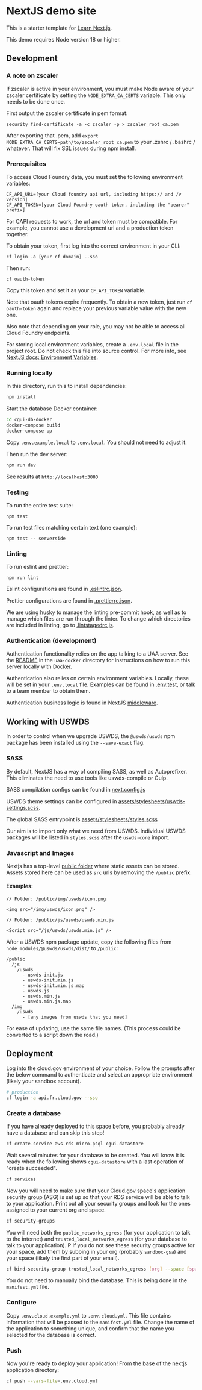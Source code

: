 # NextJS demo site

This is a starter template for [Learn Next.js](https://nextjs.org/learn).

This demo requires Node version 18 or higher.

## Development

### A note on zscaler

If zscaler is active in your environment, you must make Node aware of your zscaler certificate by setting the `NODE_EXTRA_CA_CERTS` variable. This only needs to be done once.

First output the zscaler certificate in pem format:

```
security find-certificate -a -c zscaler -p > zscaler_root_ca.pem
```

After exporting that .pem, add `export NODE_EXTRA_CA_CERTS=path/to/zscaler_root_ca.pem` to your .zshrc / .bashrc / whatever. That will fix SSL issues during npm install.

### Prerequisites

To access Cloud Foundry data, you must set the following environment variables:

```
CF_API_URL=[your Cloud foundry api url, including https:// and /v version]
CF_API_TOKEN=[your Cloud Foundry oauth token, including the "bearer" prefix]
```

For CAPI requests to work, the url and token must be compatible. For example, you cannot use a development url and a production token together.

To obtain your token, first log into the correct environment in your CLI:

```
cf login -a [your cf domain] --sso
```

Then run:

```
cf oauth-token
```

Copy this token and set it as your `CF_API_TOKEN` variable.

Note that oauth tokens expire frequently. To obtain a new token, just run `cf oauth-token` again and replace your previous variable value with the new one.

Also note that depending on your role, you may not be able to access all Cloud Foundry endpoints.

For storing local environment variables, create a `.env.local` file in the project root. Do not check this file into source control. For more info, see [NextJS docs: Environment Variables](https://nextjs.org/docs/app/building-your-application/configuring/environment-variables).

### Running locally

In this directory, run this to install dependencies:
```bash
npm install
```

Start the database Docker container:

```bash
cd cgui-db-docker
docker-compose build
docker-compose up
```

Copy `.env.example.local` to `.env.local`. You should not need to adjust it.

Then run the dev server:

```bash
npm run dev
```

See results at `http://localhost:3000`

### Testing

To run the entire test suite:

```
npm test
```

To run test files matching certain text (one example):
```
npm test -- serverside
```

### Linting

To run eslint and prettier:
```
npm run lint
```

Eslint configurations are found in [.eslintrc.json](./.eslintrc.json).

Prettier configurations are found in [.prettierrc.json](./.prettierrc.json).

We are using [husky](https://typicode.github.io/husky/) to manage the linting pre-commit hook, as well as to manage which files are run through the linter. To change which directories are included in linting, go to [.lintstagedrc.js](./.lintstagedrc.js).

### Authentication (development)

Authentication functionality relies on the app talking to a UAA server. See the [README](../../uaa-docker/README.md) in the `uaa-docker` directory for instructions on how to run this server locally with Docker.

Authentication also relies on certain environment variables. Locally, these will be set in your `.env.local` file. Examples can be found in [.env.test](./.env.test), or talk to a team member to obtain them.

Authentication business logic is found in NextJS [middleware](./middleware.js).

## Working with USWDS

In order to control when we upgrade USWDS, the `@uswds/uswds` npm package has been installed using the `--save-exact` flag.

### SASS

By default, NextJS has a way of compiling SASS, as well as Autoprefixer. This eliminates the need to use tools like uswds-compile or Gulp.

SASS compilation configs can be found in [next.config.js](./next.config.js)

USWDS theme settings can be configured in [assets/stylesheets/uswds-settings.scss](./assets/stylesheets/uswds-settings.scss).

The global SASS entrypoint is [assets/stylesheets/styles.scss](./assets/stylesheets/styles.scss)

Our aim is to import only what we need from USWDS. Individual USWDS packages will be listed in `styles.scss` after the `uswds-core` import.

### Javascript and Images

Nextjs has a top-level [public folder](https://nextjs.org/docs/app/building-your-application/optimizing/static-assets) where static assets can be stored. Assets stored here can be used as `src` urls by removing the `/public` prefix.

#### Examples:
```
// Folder: /public/img/uswds/icon.png

<img src="/img/uswds/icon.png" />

// Folder: /public/js/uswds/uswds.min.js

<Script src="/js/uswds/uswds.min.js" />
```

After a USWDS npm package update, copy the following files from `node_modules/@uswds/uswds/dist/` to `/public`:

```
/public
  /js
    /uswds
      - uswds-init.js
      - uswds-init.min.js
      - uswds-init.min.js.map
      - uswds.js
      - uswds.min.js
      - uswds.min.js.map
  /img
    /uswds
      - [any images from uswds that you need]
```

For ease of updating, use the same file names. (This process could be converted to a script down the road.)

## Deployment

Log into the cloud.gov environment of your choice. Follow the prompts after the below command to authenticate and select an appropriate environment (likely your sandbox account).

```bash
# production
cf login -a api.fr.cloud.gov --sso
```

### Create a database

If you have already deployed to this space before, you probably already have a database and can skip this step!

```bash
cf create-service aws-rds micro-psql cgui-datastore
```

Wait several minutes for your database to be created. You will know it is ready when the following shows `cgui-datastore` with a last operation of "create succeeded".

```bash
cf services
```

Now you will need to make sure that your Cloud.gov space's application security group (ASG) is set up so that your RDS service will be able to talk to your application. Print out all your security groups and look for the ones assigned to your current org and space.

```bash
cf security-groups
```

You will need both the `public_networks_egress` (for your application to talk to the internet) and `trusted_local_networks_egress` (for your database to talk to your application).
P
If you do not see these security groups active for your space, add them by subbing in your org (probably `sandbox-gsa`) and your space (likely the first part of your email).

```bash
cf bind-security-group trusted_local_networks_egress [org] --space [space]
```

You do not need to manually bind the database. This is being done in the `manifest.yml` file.

### Configure

Copy `.env.cloud.example.yml` to `.env.cloud.yml`. This file contains information that will be passed to the `manifest.yml` file. Change the name of the application to something unique, and confirm that the name you selected for the database is correct.

### Push

Now you're ready to deploy your application! From the base of the nextjs application directory:

```bash
cf push --vars-file=.env.cloud.yml
```
